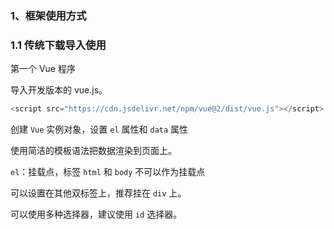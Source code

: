 ### 1、框架使用方式

### 1.1 传统下载导入使用

第一个 Vue 程序

导入开发版本的 vue.js。

```js
<script src="https://cdn.jsdelivr.net/npm/vue@2/dist/vue.js"></script>
```

创建 `Vue` 实例对象，设置 `el` 属性和 `data` 属性

使用简洁的模板语法把数据渲染到页面上。

`el`：挂载点，标签 `html` 和 `body` 不可以作为挂载点

可以设置在其他双标签上，推荐挂在 `div` 上。

可以使用多种选择器，建议使用 `id` 选择器。

